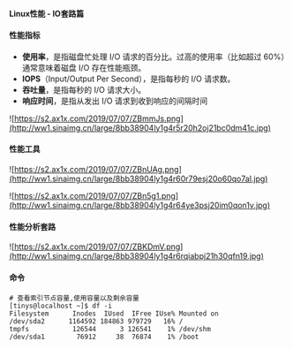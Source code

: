 #### Linux性能 - IO套路篇

#### 性能指标

- **使用率**，是指磁盘忙处理 I/O 请求的百分比。过高的使用率（比如超过 60%）通常意味着磁盘 I/O 存在性能瓶颈。
- **IOPS**（Input/Output Per Second），是指每秒的 I/O 请求数。
- **吞吐量**，是指每秒的 I/O 请求大小。
- **响应时间**，是指从发出 I/O 请求到收到响应的间隔时间

![https://s2.ax1x.com/2019/07/07/ZBmmJs.png](http://ww1.sinaimg.cn/large/8bb38904ly1g4r5r20h2oj21bc0dm41c.jpg)

#### 性能工具

![https://s2.ax1x.com/2019/07/07/ZBnUAg.png](http://ww1.sinaimg.cn/large/8bb38904ly1g4r60r79esj20o60qo7al.jpg)

![https://s2.ax1x.com/2019/07/07/ZBn5g1.png](http://ww1.sinaimg.cn/large/8bb38904ly1g4r64ye3psj20im0qon1v.jpg)



#### 性能分析套路

![https://s2.ax1x.com/2019/07/07/ZBKDmV.png](http://ww1.sinaimg.cn/large/8bb38904ly1g4r6rqiabpj21h30qfn19.jpg)



#### 命令

```shell
# 查看索引节点容量,使用容量以及剩余容量
[tinys@localhost ~]$ df -i
Filesystem      Inodes  IUsed  IFree IUse% Mounted on
/dev/sda2      1164592 184863 979729   16% /
tmpfs           126544      3 126541    1% /dev/shm
/dev/sda1        76912     38  76874    1% /boot
```


